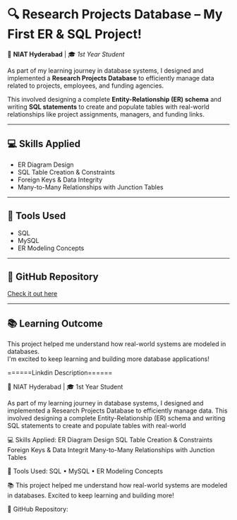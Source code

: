 
# 🔍 Research Projects Database – My First ER & SQL Project!

📍 **NIAT Hyderabad** | 🎓 *1st Year Student*

As part of my learning journey in database systems, I designed and implemented a **Research Projects Database** to efficiently manage data related to projects, employees, and funding agencies.

This involved designing a complete **Entity-Relationship (ER) schema** and writing **SQL statements** to create and populate tables with real-world relationships like project assignments, managers, and funding links.

---

## 💻 Skills Applied

- ER Diagram Design  
- SQL Table Creation & Constraints  
- Foreign Keys & Data Integrity  
- Many-to-Many Relationships with Junction Tables  

---

## 🧠 Tools Used

- SQL  
- MySQL  
- ER Modeling Concepts  

---

## 🔗 GitHub Repository

[Check it out here](https://github.com/Priya9096/Database-Projects)

---

## 📚 Learning Outcome

This project helped me understand how real-world systems are modeled in databases.  
I'm excited to keep learning and building more database applications!



======Linkdin Description======

📍 NIAT Hyderabad | 🎓 1st Year Student

As part of my learning journey in database systems, I designed and implemented a Research Projects Database to efficiently manage data.
This involved designing a complete Entity-Relationship (ER) schema and writing SQL statements to create and populate tables with real-world 



💻 Skills Applied:
ER Diagram Design
SQL Table Creation & Constraints
Foreign Keys & Data Integrit
Many-to-Many Relationships with Junction Tables



🧠 Tools Used:
SQL • MySQL • ER Modeling Concepts



📚 This project helped me understand how real-world systems are modeled in databases. Excited to keep learning and building more!

🔗 GitHub Repository: 





